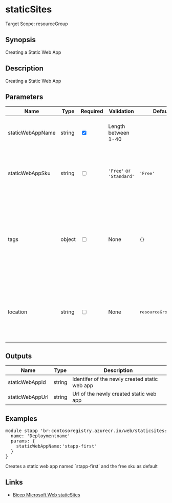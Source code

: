 ﻿# staticSites

Target Scope: resourceGroup

## Synopsis
Creating a Static Web App 

## Description
Creating a Static Web App 

## Parameters
| Name | Type | Required | Validation | Default value | Description |
| -- |  -- | -- | -- | -- | -- |
| staticWebAppName | string | <input type="checkbox" checked> | Length between 1-40 | <pre></pre> | The resourcename for the Static Web App to upsert. |
| staticWebAppSku | string | <input type="checkbox"> | `'Free'` or `'Standard'` | <pre>'Free'</pre> | Sku type to use for this static web app. See the [documentation](https://learn.microsoft.com/en-gb/azure/static-web-apps/plans) for more information. |
| tags | object | <input type="checkbox"> | None | <pre>{}</pre> | The tags to apply to this resource. This is an object with key/value pairs.<br>Example:<br>{<br>&nbsp;&nbsp;&nbsp;FirstTag: myvalue<br>&nbsp;&nbsp;&nbsp;SecondTag: another value<br>} |
| location | string | <input type="checkbox"> | None | <pre>resourceGroup().location</pre> | Specifies the Azure location where the resource should be created. Defaults to the resourcegroup location. |

## Outputs
| Name | Type | Description |
| -- |  -- | -- |
| staticWebAppId | string | Identifer of the newly created static web app |
| staticWebAppUrl | string | Url of the newly created static web app |

## Examples
<pre>
module stapp 'br:contosoregistry.azurecr.io/web/staticsites:latest' = {
  name: 'Deploymentname'
  params: {
    staticWebAppName:'stapp-first'
  }
}
</pre>
<p>Creates a static web app named `stapp-first` and the free sku as default</p>

## Links
- [Bicep Microsoft.Web staticSites](https://learn.microsoft.com/en-us/azure/templates/microsoft.web/staticsites?pivots=deployment-language-bicep)
